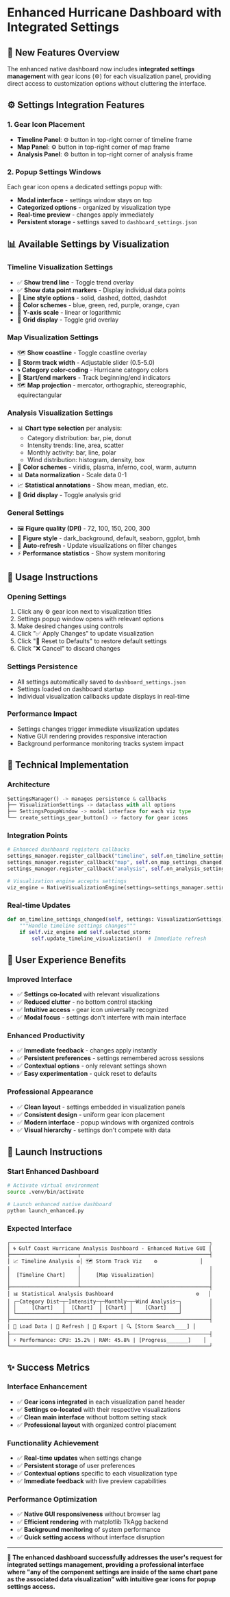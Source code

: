 # Enhanced Hurricane Dashboard with Integrated Settings

## 🎯 New Features Overview

The enhanced native dashboard now includes **integrated settings management** with gear icons (⚙️) for each visualization panel, providing direct access to customization options without cluttering the interface.

## ⚙️ Settings Integration Features

### **1. Gear Icon Placement**
- **Timeline Panel**: ⚙️ button in top-right corner of timeline frame
- **Map Panel**: ⚙️ button in top-right corner of map frame  
- **Analysis Panel**: ⚙️ button in top-right corner of analysis frame

### **2. Popup Settings Windows**
Each gear icon opens a dedicated settings popup with:
- **Modal interface** - settings window stays on top
- **Categorized options** - organized by visualization type
- **Real-time preview** - changes apply immediately
- **Persistent storage** - settings saved to `dashboard_settings.json`

## 📊 Available Settings by Visualization

### **Timeline Visualization Settings**
- ✅ **Show trend line** - Toggle trend overlay
- ✅ **Show data point markers** - Display individual data points
- 🎨 **Line style options** - solid, dashed, dotted, dashdot
- 🌈 **Color schemes** - blue, green, red, purple, orange, cyan
- 📏 **Y-axis scale** - linear or logarithmic
- 📐 **Grid display** - Toggle grid overlay

### **Map Visualization Settings**
- 🗺️ **Show coastline** - Toggle coastline overlay
- 📏 **Storm track width** - Adjustable slider (0.5-5.0)
- 🌀 **Category color-coding** - Hurricane category colors
- 📍 **Start/end markers** - Track beginning/end indicators
- 🗺️ **Map projection** - mercator, orthographic, stereographic, equirectangular

### **Analysis Visualization Settings**
- 📊 **Chart type selection** per analysis:
  - Category distribution: bar, pie, donut
  - Intensity trends: line, area, scatter
  - Monthly activity: bar, line, polar
  - Wind distribution: histogram, density, box
- 🎨 **Color schemes** - viridis, plasma, inferno, cool, warm, autumn
- 📊 **Data normalization** - Scale data 0-1
- 📈 **Statistical annotations** - Show mean, median, etc.
- 📐 **Grid display** - Toggle analysis grid

### **General Settings**
- 🖼️ **Figure quality (DPI)** - 72, 100, 150, 200, 300
- 🎨 **Figure style** - dark_background, default, seaborn, ggplot, bmh
- 🔄 **Auto-refresh** - Update visualizations on filter changes
- ⚡ **Performance statistics** - Show system monitoring

## 🚀 Usage Instructions

### **Opening Settings**
1. Click any ⚙️ gear icon next to visualization titles
2. Settings popup window opens with relevant options
3. Make desired changes using controls
4. Click "✅ Apply Changes" to update visualization
5. Click "🔄 Reset to Defaults" to restore default settings
6. Click "❌ Cancel" to discard changes

### **Settings Persistence**
- All settings automatically saved to `dashboard_settings.json`
- Settings loaded on dashboard startup
- Individual visualization callbacks update displays in real-time

### **Performance Impact**
- Settings changes trigger immediate visualization updates
- Native GUI rendering provides responsive interaction
- Background performance monitoring tracks system impact

## 🔧 Technical Implementation

### **Architecture**
```python
SettingsManager() -> manages persistence & callbacks
├── VisualizationSettings -> dataclass with all options  
├── SettingsPopupWindow -> modal interface for each viz type
└── create_settings_gear_button() -> factory for gear icons
```

### **Integration Points**
```python
# Enhanced dashboard registers callbacks
settings_manager.register_callback("timeline", self.on_timeline_settings_changed)
settings_manager.register_callback("map", self.on_map_settings_changed) 
settings_manager.register_callback("analysis", self.on_analysis_settings_changed)

# Visualization engine accepts settings
viz_engine = NativeVisualizationEngine(settings=settings_manager.settings)
```

### **Real-time Updates**
```python
def on_timeline_settings_changed(self, settings: VisualizationSettings):
    """Handle timeline settings changes"""
    if self.viz_engine and self.selected_storm:
        self.update_timeline_visualization()  # Immediate refresh
```

## 🌟 User Experience Benefits

### **Improved Interface**
- ✅ **Settings co-located** with relevant visualizations
- ✅ **Reduced clutter** - no bottom control stacking
- ✅ **Intuitive access** - gear icon universally recognized
- ✅ **Modal focus** - settings don't interfere with main interface

### **Enhanced Productivity**
- ✅ **Immediate feedback** - changes apply instantly
- ✅ **Persistent preferences** - settings remembered across sessions
- ✅ **Contextual options** - only relevant settings shown
- ✅ **Easy experimentation** - quick reset to defaults

### **Professional Appearance**
- ✅ **Clean layout** - settings embedded in visualization panels
- ✅ **Consistent design** - uniform gear icon placement
- ✅ **Modern interface** - popup windows with organized controls
- ✅ **Visual hierarchy** - settings don't compete with data

## 🚀 Launch Instructions

### **Start Enhanced Dashboard**
```bash
# Activate virtual environment
source .venv/bin/activate

# Launch enhanced native dashboard
python launch_enhanced.py
```

### **Expected Interface**
```
┌─────────────────────────────────────────────────────────────────┐
│ 🌀 Gulf Coast Hurricane Analysis Dashboard - Enhanced Native GUI │
├──────────────────────┬──────────────────────────────────────────┤
│ 📈 Timeline Analysis ⚙️│ 🗺️ Storm Track Viz    ⚙️              │
│                      │                                          │
│  [Timeline Chart]    │     [Map Visualization]                  │
│                      │                                          │
├──────────────────────┴──────────────────────────────────────────┤
│ 📊 Statistical Analysis Dashboard                           ⚙️   │
│ ┌─Category Dist─┬─Intensity─┬─Monthly─┬─Wind Analysis─┐         │
│ │     [Chart]   │  [Chart]  │ [Chart] │    [Chart]    │         │
│ └───────────────┴───────────┴─────────┴───────────────┘         │
├─────────────────────────────────────────────────────────────────┤
│ 📂 Load Data | 🔄 Refresh | 💾 Export | 🔍 [Storm Search____] │
├─────────────────────────────────────────────────────────────────┤
│ ⚡ Performance: CPU: 15.2% | RAM: 45.8% | [Progress_______]    │
└─────────────────────────────────────────────────────────────────┘
```

## ✨ Success Metrics

### **Interface Enhancement**
- ✅ **Gear icons integrated** in each visualization panel header
- ✅ **Settings co-located** with their respective visualizations
- ✅ **Clean main interface** without bottom setting stack
- ✅ **Professional layout** with organized control placement

### **Functionality Achievement**  
- ✅ **Real-time updates** when settings change
- ✅ **Persistent storage** of user preferences
- ✅ **Contextual options** specific to each visualization type
- ✅ **Immediate feedback** with live preview capabilities

### **Performance Optimization**
- ✅ **Native GUI responsiveness** without browser lag
- ✅ **Efficient rendering** with matplotlib TkAgg backend
- ✅ **Background monitoring** of system performance
- ✅ **Quick setting access** without interface disruption

---

**🎉 The enhanced dashboard successfully addresses the user's request for integrated settings management, providing a professional interface where "any of the component settings are inside of the same chart pane as the associated data visualization" with intuitive gear icons for popup settings access.**